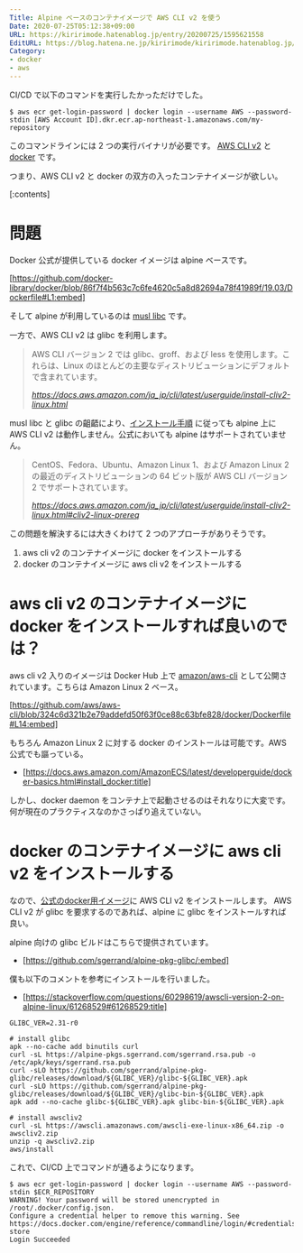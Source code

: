 ```yaml
---
Title: Alpine ベースのコンテナイメージで AWS CLI v2 を使う
Date: 2020-07-25T05:12:38+09:00
URL: https://kiririmode.hatenablog.jp/entry/20200725/1595621558
EditURL: https://blog.hatena.ne.jp/kiririmode/kiririmode.hatenablog.jp/atom/entry/26006613603938933
Category:
- docker
- aws
---
```


CI/CD で以下のコマンドを実行したかっただけでした。

```shell
$ aws ecr get-login-password | docker login --username AWS --password-stdin [AWS Account ID].dkr.ecr.ap-northeast-1.amazonaws.com/my-repository
```

このコマンドラインには 2 つの実行バイナリが必要です。
[AWS CLI v2](https://awscli.amazonaws.com/v2/documentation/api/latest/index.html) と [docker](https://www.docker.com/) です。

つまり、AWS CLI v2 と docker の双方の入ったコンテナイメージが欲しい。

[:contents]

# 問題

Docker 公式が提供している docker イメージは alpine ベースです。

[https://github.com/docker-library/docker/blob/86f7f4b563c7c6fe4620c5a8d82694a78f41989f/19.03/Dockerfile#L1:embed]

そして alpine が利用しているのは [musl libc](https://musl.libc.org/) です。


一方で、AWS CLI v2 は glibc を利用します。

> AWS CLI バージョン 2 では glibc、groff、および less を使用します。これらは、Linux のほとんどの主要なディストリビューションにデフォルトで含まれています。
>
> <cite>https://docs.aws.amazon.com/ja_jp/cli/latest/userguide/install-cliv2-linux.html</cite>

musl libc と glibc の齟齬により、[インストール手順](https://docs.aws.amazon.com/ja_jp/cli/latest/userguide/install-cliv2-linux.html) に従っても alpine 上に AWS CLI v2 は動作しません。公式においても alpine はサポートされていません。

> CentOS、Fedora、Ubuntu、Amazon Linux 1、および Amazon Linux 2 の最近のディストリビューションの 64 ビット版が AWS CLI バージョン 2 でサポートされています。
> 
> <cite>https://docs.aws.amazon.com/ja_jp/cli/latest/userguide/install-cliv2-linux.html#cliv2-linux-prereq</cite>


この問題を解決するには大きくわけて 2 つのアプローチがありそうです。

1. aws cli v2 のコンテナイメージに docker をインストールする
2. docker のコンテナイメージに aws cli v2 をインストールする

# aws cli v2 のコンテナイメージに docker をインストールすれば良いのでは？

aws cli v2 入りのイメージは Docker Hub 上で [amazon/aws-cli](https://hub.docker.com/r/amazon/aws-cli) として公開されています。こちらは Amazon Linux 2 ベース。

[https://github.com/aws/aws-cli/blob/324c6d321b2e79addefd50f63f0ce88c63bfe828/docker/Dockerfile#L14:embed]

もちろん Amazon Linux 2 に対する docker のインストールは可能です。AWS 公式でも謳っている。

- [https://docs.aws.amazon.com/AmazonECS/latest/developerguide/docker-basics.html#install_docker:title]

しかし、docker daemon をコンテナ上で起動させるのはそれなりに大変です。
何が現在のプラクティスなのかさっぱり追えていない。

# docker のコンテナイメージに aws cli v2 をインストールする

なので、[公式のdocker用イメージ](https://hub.docker.com/_/docker)に AWS CLI v2 をインストールします。
AWS CLI v2 が glibc を要求するのであれば、alpine に glibc をインストールすれば良い。

alpine 向けの glibc ビルドはこちらで提供されています。

- [https://github.com/sgerrand/alpine-pkg-glibc/:embed]

僕も以下のコメントを参考にインストールを行いました。 

- [https://stackoverflow.com/questions/60298619/awscli-version-2-on-alpine-linux/61268529#61268529:title]

```shell
GLIBC_VER=2.31-r0

# install glibc
apk --no-cache add binutils curl
curl -sL https://alpine-pkgs.sgerrand.com/sgerrand.rsa.pub -o /etc/apk/keys/sgerrand.rsa.pub
curl -sLO https://github.com/sgerrand/alpine-pkg-glibc/releases/download/${GLIBC_VER}/glibc-${GLIBC_VER}.apk
curl -sLO https://github.com/sgerrand/alpine-pkg-glibc/releases/download/${GLIBC_VER}/glibc-bin-${GLIBC_VER}.apk
apk add --no-cache glibc-${GLIBC_VER}.apk glibc-bin-${GLIBC_VER}.apk

# install awscliv2
curl -sL https://awscli.amazonaws.com/awscli-exe-linux-x86_64.zip -o awscliv2.zip
unzip -q awscliv2.zip
aws/install
```

これで、CI/CD 上でコマンドが通るようになります。

```shell
$ aws ecr get-login-password | docker login --username AWS --password-stdin $ECR_REPOSITORY
WARNING! Your password will be stored unencrypted in /root/.docker/config.json.
Configure a credential helper to remove this warning. See
https://docs.docker.com/engine/reference/commandline/login/#credentials-store
Login Succeeded
```
